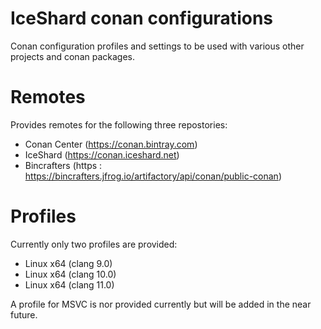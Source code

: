 # IceShard conan configurations
Conan configuration profiles and settings to be used with various other projects and conan packages.

# Remotes

Provides remotes for the following three repostories:
* Conan Center (https://conan.bintray.com)
* IceShard (https://conan.iceshard.net)
* Bincrafters (https : https://bincrafters.jfrog.io/artifactory/api/conan/public-conan)

# Profiles

Currently only two profiles are provided:
* Linux x64 (clang 9.0)
* Linux x64 (clang 10.0)
* Linux x64 (clang 11.0)

A profile for MSVC is nor provided currently but will be added in the near future.
